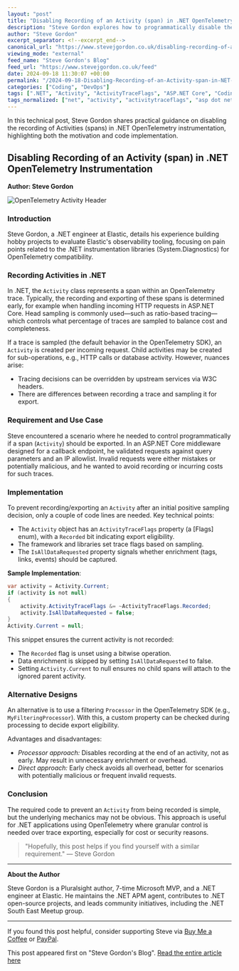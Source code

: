 ```yaml
---
layout: "post"
title: "Disabling Recording of an Activity (span) in .NET OpenTelemetry Instrumentation"
description: "Steve Gordon explores how to programmatically disable the recording and export of Activities (spans) in .NET when instrumenting code with OpenTelemetry. He details the reasoning, mechanics, and implementation behind selectively avoiding trace recording for unneeded or invalid requests, including sample code and design considerations."
author: "Steve Gordon"
excerpt_separator: <!--excerpt_end-->
canonical_url: "https://www.stevejgordon.co.uk/disabling-recording-of-an-activity-span-in-dotnet-opentelemetry-instrumentation"
viewing_mode: "external"
feed_name: "Steve Gordon's Blog"
feed_url: "https://www.stevejgordon.co.uk/feed"
date: 2024-09-18 11:30:07 +00:00
permalink: "/2024-09-18-Disabling-Recording-of-an-Activity-span-in-NET-OpenTelemetry-Instrumentation.html"
categories: ["Coding", "DevOps"]
tags: [".NET", "Activity", "ActivityTraceFlags", "ASP.NET Core", "Coding", "DevOps", "Instrumentation", "IsAllDataRequested", "Middleware", "Observability", "OpenTelemetry", "Posts", "System.Diagnostics"]
tags_normalized: ["net", "activity", "activitytraceflags", "asp dot net core", "coding", "devops", "instrumentation", "isalldatarequested", "middleware", "observability", "opentelemetry", "posts", "system dot diagnostics"]
---
```


In this technical post, Steve Gordon shares practical guidance on disabling the recording of Activities (spans) in .NET OpenTelemetry instrumentation, highlighting both the motivation and code implementation.<!--excerpt_end-->

## Disabling Recording of an Activity (span) in .NET OpenTelemetry Instrumentation

**Author: Steve Gordon**

![OpenTelemetry Activity Header](https://www.stevejgordon.co.uk/wp-content/uploads/2024/09/Disabling-Recording-of-an-Activity-span-in-.NET-OpenTelemetry-Instrumentation-750x410.png)

### Introduction

Steve Gordon, a .NET engineer at Elastic, details his experience building hobby projects to evaluate Elastic's observability tooling, focusing on pain points related to the .NET instrumentation libraries (System.Diagnostics) for OpenTelemetry compatibility.

### Recording Activities in .NET

In .NET, the `Activity` class represents a span within an OpenTelemetry trace. Typically, the recording and exporting of these spans is determined early, for example when handling incoming HTTP requests in ASP.NET Core. Head sampling is commonly used—such as ratio-based tracing—which controls what percentage of traces are sampled to balance cost and completeness.

If a trace is sampled (the default behavior in the OpenTelemetry SDK), an `Activity` is created per incoming request. Child activities may be created for sub-operations, e.g., HTTP calls or database activity. However, nuances arise:

- Tracing decisions can be overridden by upstream services via W3C headers.
- There are differences between recording a trace and sampling it for export.

### Requirement and Use Case

Steve encountered a scenario where he needed to control programmatically if a span (`Activity`) should be exported. In an ASP.NET Core middleware designed for a callback endpoint, he validated requests against query parameters and an IP allowlist. Invalid requests were either mistakes or potentially malicious, and he wanted to avoid recording or incurring costs for such traces.

### Implementation

To prevent recording/exporting an `Activity` after an initial positive sampling decision, only a couple of code lines are needed. Key technical points:

- The `Activity` object has an `ActivityTraceFlags` property (a [Flags] enum), with a `Recorded` bit indicating export eligibility.
- The framework and libraries set trace flags based on sampling.
- The `IsAllDataRequested` property signals whether enrichment (tags, links, events) should be captured.

**Sample Implementation**:

```csharp
var activity = Activity.Current;
if (activity is not null)
{
    activity.ActivityTraceFlags &= ~ActivityTraceFlags.Recorded;
    activity.IsAllDataRequested = false;
}
Activity.Current = null;
```

This snippet ensures the current activity is not recorded:

- The `Recorded` flag is unset using a bitwise operation.
- Data enrichment is skipped by setting `IsAllDataRequested` to false.
- Setting `Activity.Current` to null ensures no child spans will attach to the ignored parent activity.

### Alternative Designs

An alternative is to use a filtering `Processor` in the OpenTelemetry SDK (e.g., `MyFilteringProcessor`). With this, a custom property can be checked during processing to decide export eligibility.

Advantages and disadvantages:

- *Processor approach:* Disables recording at the end of an activity, not as early. May result in unnecessary enrichment or overhead.
- *Direct approach:* Early check avoids all overhead, better for scenarios with potentially malicious or frequent invalid requests.

### Conclusion

The required code to prevent an `Activity` from being recorded is simple, but the underlying mechanics may not be obvious. This approach is useful for .NET applications using OpenTelemetry where granular control is needed over trace exporting, especially for cost or security reasons.

> "Hopefully, this post helps if you find yourself with a similar requirement." — Steve Gordon

---

**About the Author**

Steve Gordon is a Pluralsight author, 7-time Microsoft MVP, and a .NET engineer at Elastic. He maintains the .NET APM agent, contributes to .NET open-source projects, and leads community initiatives, including the .NET South East Meetup group.

---

If you found this post helpful, consider supporting Steve via [Buy Me a Coffee](https://www.buymeacoffee.com/stevejgordon) or [PayPal](https://www.paypal.com/cgi-bin/webscr?cmd=_s-xclick&hosted_button_id=WV4JPPV9FS34L&source=url).

This post appeared first on "Steve Gordon's Blog". [Read the entire article here](https://www.stevejgordon.co.uk/disabling-recording-of-an-activity-span-in-dotnet-opentelemetry-instrumentation)
